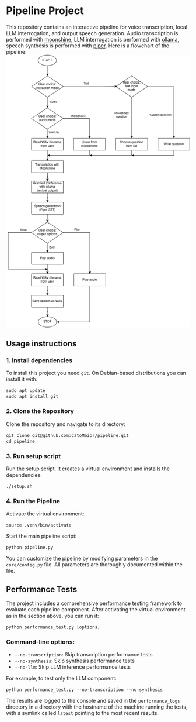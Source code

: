 # Pipeline Project

This repository contains an interactive pipeline for voice transcription, local LLM interrogation, and output speech generation. Audio transcription is performed with [moonshine](https://github.com/usefulsensors/moonshine), LLM interrogation is performed with [ollama](https://github.com/ollama/ollama), speech synthesis is performed with [piper](https://github.com/rhasspy/piper). Here is a flowchart of the pipeline:
![Pipeline Flowchart](pipeline.png)

## Usage instructions

### 1. Install dependencies
To install this project you need `git`. On Debian-based distributions you can install it with:
```
sudo apt update
sudo apt install git
```

### 2. Clone the Repository
Clone the repository and navigate to its directory:
```
git clone git@github.com:CatoMaior/pipeline.git
cd pipeline
```

### 3. Run setup script
Run the setup script. It creates a virtual environment and installs the dependencies.
```
./setup.sh
```

### 4. Run the Pipeline
Activate the virtual environment:
```
source .venv/bin/activate
```
Start the main pipeline script:
```
python pipeline.py
```

You can customize the pipeline by modifying parameters in the `core/config.py` file. All parameters are thoroughly documented within the file.

## Performance Tests

The project includes a comprehensive performance testing framework to evaluate each pipeline component. After activating the virtual environment as in the section above, you can run it:
```
python performance_test.py [options]
```

### Command-line options:

- `--no-transcription`: Skip transcription performance tests
- `--no-synthesis`: Skip synthesis performance tests  
- `--no-llm`: Skip LLM inference performance tests

For example, to test only the LLM component:
```
python performance_test.py --no-transcription --no-synthesis
```

The results are logged to the console and saved in the `performance_logs` directory in a directory with the hostname of the machine running the tests, with a symlink called `latest` pointing to the most recent results.